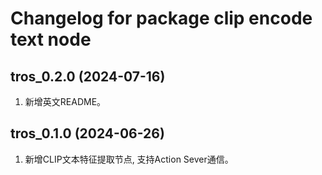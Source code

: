 # Changelog for package clip encode text node

tros_0.2.0 (2024-07-16)
------------------
1. 新增英文README。

tros_0.1.0 (2024-06-26)
------------------
1. 新增CLIP文本特征提取节点, 支持Action Sever通信。